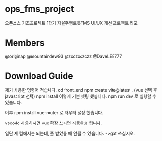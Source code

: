 # ops_fms_project
오픈소스 기초프로젝트 1학기 자율주행로봇FMS UI/UX 개선 프로젝트 리포

# Members
@originap @mountaindew93 @zxczxczczz @DaveLEE777

# Download Guide
제가 사용한 명령어 적습니다.
cd front_end
npm create vite@latest . (vue 선택 후 javascript 선택)
npm install
이렇게 기본 셋팅 했습니다. 
npm run dev 로 실행할 수 있습니다.

이후 npm install vue-router 로 라우터 설정 했습니다.

vscode 사용하시면 vue 확장 쓰시면 자동완성 됩니다.

일단 제 컴에서는 되는데, 풀 받았을 때 안될 수 있습니다.
->gpt 쓰십시오.

